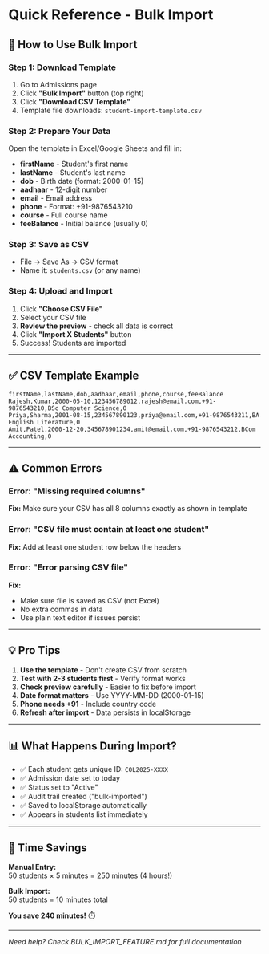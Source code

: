 # Quick Reference - Bulk Import

## 🚀 How to Use Bulk Import

### Step 1: Download Template
1. Go to Admissions page
2. Click **"Bulk Import"** button (top right)
3. Click **"Download CSV Template"**
4. Template file downloads: `student-import-template.csv`

### Step 2: Prepare Your Data
Open the template in Excel/Google Sheets and fill in:
- **firstName** - Student's first name
- **lastName** - Student's last name
- **dob** - Birth date (format: 2000-01-15)
- **aadhaar** - 12-digit number
- **email** - Email address
- **phone** - Format: +91-9876543210
- **course** - Full course name
- **feeBalance** - Initial balance (usually 0)

### Step 3: Save as CSV
- File → Save As → CSV format
- Name it: `students.csv` (or any name)

### Step 4: Upload and Import
1. Click **"Choose CSV File"**
2. Select your CSV file
3. **Review the preview** - check all data is correct
4. Click **"Import X Students"** button
5. Success! Students are imported

---

## ✅ CSV Template Example

```csv
firstName,lastName,dob,aadhaar,email,phone,course,feeBalance
Rajesh,Kumar,2000-05-10,123456789012,rajesh@email.com,+91-9876543210,BSc Computer Science,0
Priya,Sharma,2001-08-15,234567890123,priya@email.com,+91-9876543211,BA English Literature,0
Amit,Patel,2000-12-20,345678901234,amit@email.com,+91-9876543212,BCom Accounting,0
```

---

## ⚠️ Common Errors

### Error: "Missing required columns"
**Fix:** Make sure your CSV has all 8 columns exactly as shown in template

### Error: "CSV file must contain at least one student"
**Fix:** Add at least one student row below the headers

### Error: "Error parsing CSV file"
**Fix:** 
- Make sure file is saved as CSV (not Excel)
- No extra commas in data
- Use plain text editor if issues persist

---

## 💡 Pro Tips

1. **Use the template** - Don't create CSV from scratch
2. **Test with 2-3 students first** - Verify format works
3. **Check preview carefully** - Easier to fix before import
4. **Date format matters** - Use YYYY-MM-DD (2000-01-15)
5. **Phone needs +91** - Include country code
6. **Refresh after import** - Data persists in localStorage

---

## 📊 What Happens During Import?

- ✅ Each student gets unique ID: `COL2025-XXXX`
- ✅ Admission date set to today
- ✅ Status set to "Active"
- ✅ Audit trail created ("bulk-imported")
- ✅ Saved to localStorage automatically
- ✅ Appears in students list immediately

---

## 🎯 Time Savings

**Manual Entry:**  
50 students × 5 minutes = 250 minutes (4 hours!)

**Bulk Import:**  
50 students = 10 minutes total

**You save 240 minutes!** ⏱️

---

*Need help? Check BULK_IMPORT_FEATURE.md for full documentation*
